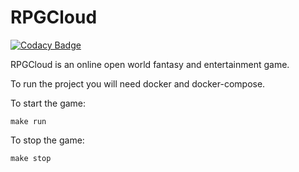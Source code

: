 # RPGCloud
[![Codacy Badge](https://api.codacy.com/project/badge/Grade/44c87fe9981b4a62a2dfe040687463b0)](https://app.codacy.com/app/Nicodemos305/Rpgcloud?utm_source=github.com&utm_medium=referral&utm_content=Nicodemos305/Rpgcloud&utm_campaign=Badge_Grade_Dashboard)

RPGCloud is an online open world fantasy and entertainment game.

To run the project you will need docker and docker-compose.

To start the game:

```
make run
```

To stop the game:

```
make stop
```
